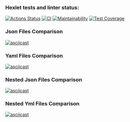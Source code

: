 ### Hexlet tests and linter status:

[![Actions Status](https://github.com/Hex1er/frontend-project-46/actions/workflows/hexlet-check.yml/badge.svg)](https://github.com/Hex1er/frontend-project-46/actions)
[![CI](https://github.com/Hex1er/frontend-project-46/actions/workflows/ci.yml/badge.svg)](https://github.com/Hex1er/frontend-project-46/actions/workflows/ci.yml)
[![Maintainability](https://api.codeclimate.com/v1/badges/489a07aba3fd932e30f3/maintainability)](https://codeclimate.com/github/Hex1er/frontend-project-46/maintainability)
[![Test Coverage](https://api.codeclimate.com/v1/badges/489a07aba3fd932e30f3/test_coverage)](https://codeclimate.com/github/Hex1er/frontend-project-46/test_coverage)

### Json Files Comparison

[![asciicast](https://asciinema.org/a/672492.svg)](https://asciinema.org/a/672492)

### Yaml Files Comparison

[![asciicast](https://asciinema.org/a/672492.svg)](https://asciinema.org/a/672492)

### Nested Json Files Comparison

[![asciicast](https://asciinema.org/a/680452.svg)](https://asciinema.org/a/680452)

### Nested Yml Files Comparison

[![asciicast](https://asciinema.org/a/680447.svg)](https://asciinema.org/a/680447)
